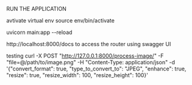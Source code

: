 
RUN THE APPLICATION 

avtivate virtual env 
source env/bin/activate


uvicorn main:app --reload


http://localhost:8000/docs  to access the router using swagger UI


testing 
curl -X POST "http://127.0.0.1:8000/process-image/" -F "file=@/path/to/image.png" -H "Content-Type: application/json" -d '{"convert_format": true, "type_to_convert_to": "JPEG", "enhance": true, "resize": true, "resize_width": 100, "resize_height": 100}'

